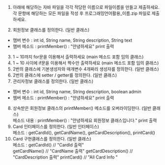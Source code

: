 1. 아래에 해당하는 자바 파일을 각각 적당한 이름으로 파일이름을 만들고 제출하세요.  
각 문항에 해당하는 모든 파일을 작성 후 프로그래밍언어활용_이름.zip 파일로 제출하세요.  
  
2. 회원정보 클래스를 정의한다. (일반 클래스)  
  - 맴버 변수 : int id, String name, String description, String text  
  - 맴버 메소드 : printMember() : "안녕하세요" print 출력  
  
3. 1 ~ 10까지 for문을 이용해서 출력하세요 (main 메소드 포함 임의 클래스)  
4. 1 ~ 10 사이에 if문을 이용해서 짝수만 출력하세요 (main 메소드 포함 임의 클래스)  
5. 2번의 클래스에 기본생성자와 매개변수 4개짜리 생성자를 정의한다. (일반 클래스)
6. 2번의 클래스에 setter / getter를 정의한다. (일반 클래스)
7. 관리자정보 클래스를 정의한다. (일반 클래스)  
  - 멤버 변수 : int id, String name, String description, boolean admin  
  - 멤버 메소드 : printMember() : "안녕하세요" print 출력  
8. 상속받은 회원정보 클래스의 printMember() 메소드를 오버라이딩한다. (일반 클래스)  
  메소드 내용 : printMember() : "안녕하세요 회원정보 클래스입니다." print 출력  
9. Card 인터페이스를 정의한다. (일반 인터페이스)  
  메소드 : getCardId(), getCardName(), getCardDescription(), printCard()  
10. Card 구현클래스를 정의한다. (일반 클래스)  
  메소드 : getCardId() // "CardId 출력"  
  getCardName() // "CardName 출력"
  getCardDescription() // "CardDescription 출력"
  printCard() // "All Card Info " 
